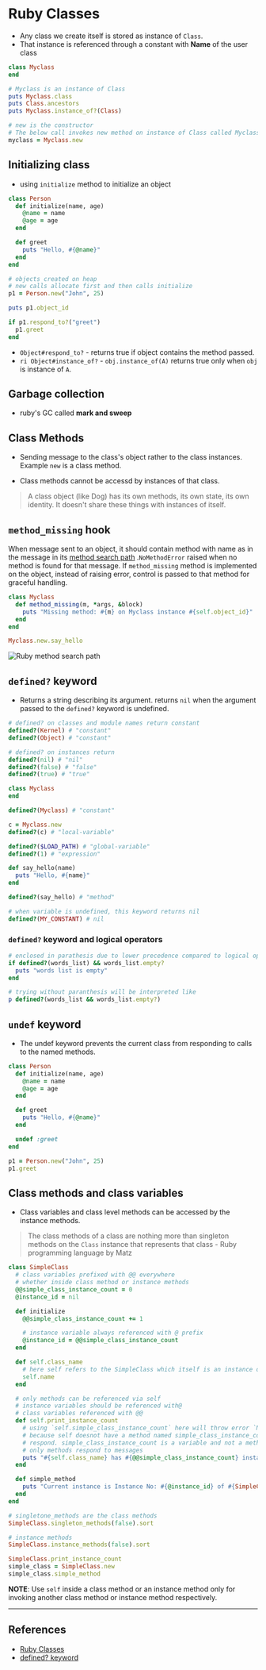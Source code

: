 # Ruby Classes

* Any class we create itself is stored as instance of `Class`.
* That instance is referenced through a constant with **Name** of the user class

~~~ruby
class Myclass
end

# Myclass is an instance of Class
puts Myclass.class
puts Class.ancestors
puts Myclass.instance_of?(Class)

# new is the constructor
# The below call invokes new method on instance of Class called Myclass.
myclass = Myclass.new
~~~

## Initializing class

* using `initialize` method to initialize an object

~~~ruby
class Person
  def initialize(name, age)
    @name = name
    @age = age
  end

  def greet
    puts "Hello, #{@name}"
  end
end

# objects created on heap
# new calls allocate first and then calls initialize
p1 = Person.new("John", 25)

puts p1.object_id

if p1.respond_to?("greet")
  p1.greet
end
~~~

* `Object#respond_to?` - returns true if object contains the method passed.
* `ri Object#instance_of?` - `obj.instance_of(A)` returns true only when `obj` is instance of `A`.

## Garbage collection

* ruby's GC called **mark and sweep**

## Class Methods

* Sending message to the class's object rather to the class instances. Example `new` is a class method.

* Class methods cannot be accessd by instances of that class.

> A class object (like Dog) has its own methods, its own state, its own identity. It doesn't share these things with instances of itself.

## `method_missing` hook

When message sent to an object, it should contain method with name as in the message in its [method search path](./ruby_method_flow.png) .`NoMethodError` raised when no method is found for that message. If `method_missing` method is implemented on the object, instead of raising error, control is passed to that method for graceful handling.

~~~ruby
class Myclass
  def method_missing(m, *args, &block)
    puts "Missing method: #{m} on Myclass instance #{self.object_id}"
  end
end

Myclass.new.say_hello
~~~

![Ruby method search path](./ruby_method_flow.png)

## `defined?` keyword

* Returns a string describing its argument. returns `nil` when the argument passed to the `defined?` keyword is undefined.

~~~ruby
# defined? on classes and module names return constant
defined?(Kernel) # "constant"
defined?(Object) # "constant"

# defined? on instances return
defined?(nil) # "nil"
defined?(false) # "false"
defined?(true) # "true"

class Myclass
end

defined?(Myclass) # "constant"

c = Myclass.new
defined?(c) # "local-variable"

defined?($LOAD_PATH) # "global-variable"
defined?(1) # "expression"

def say_hello(name)
  puts "Hello, #{name}"
end

defined?(say_hello) # "method"

# when variable is undefined, this keyword returns nil
defined?(MY_CONSTANT) # nil
~~~

### `defined?` keyword and logical operators

~~~ruby
# enclosed in parathesis due to lower precedence compared to logical operators (&&, ||, !)
if defined?(words_list) && words_list.empty?
  puts "words list is empty"
end

# trying without paranthesis will be interpreted like
p defined?(words_list && words_list.empty?)
~~~

## `undef` keyword

* The undef keyword prevents the current class from responding to calls to the named methods.

~~~ruby
class Person
  def initialize(name, age)
    @name = name
    @age = age
  end

  def greet
    puts "Hello, #{@name}"
  end

  undef :greet
end

p1 = Person.new("John", 25)
p1.greet
~~~

## Class methods and class variables

* Class variables and class level methods can be accessed by the instance methods.

> The class methods of a class are nothing more than singleton methods on the `Class` instance that represents that class - Ruby programming language by Matz

~~~ruby
class SimpleClass
  # class variables prefixed with @@ everywhere
  # whether inside class method or instance methods
  @@simple_class_instance_count = 0
  @instance_id = nil

  def initialize
    @@simple_class_instance_count += 1

    # instance variable always referenced with @ prefix
    @instance_id = @@simple_class_instance_count
  end

  def self.class_name
    # here self refers to the SimpleClass which itself is an instance of Class
    self.name
  end

  # only methods can be referenced via self
  # instance variables should be referenced with@
  # class variables referenced with @@
  def self.print_instance_count
    # using `self.simple_class_instance_count` here will throw error `NoMethodError`
    # because self doesnot have a method named simple_class_instance_count to
    # respond. simple_class_instance_count is a variable and not a method
    # only methods respond to messages
    puts "#{self.class_name} has #{@@simple_class_instance_count} instances created"
  end

  def simple_method
    puts "Current instance is Instance No: #{@instance_id} of #{SimpleClass.class_name}"
  end
end

# singletone_methods are the class methods
SimpleClass.singleton_methods(false).sort

# instance methods
SimpleClass.instance_methods(false).sort

SimpleClass.print_instance_count
simple_class = SimpleClass.new
simple_class.simple_method
~~~

**NOTE**: Use `self` inside a class method or an instance method only for invoking another class method or instance method respectively.

---

## References

* [Ruby Classes](http://rubylearning.com/satishtalim/writing_our_own_class_in_ruby.html)
* [defined? keyword](https://docs.ruby-lang.org/en/2.2.0/syntax/miscellaneous_rdoc.html)
